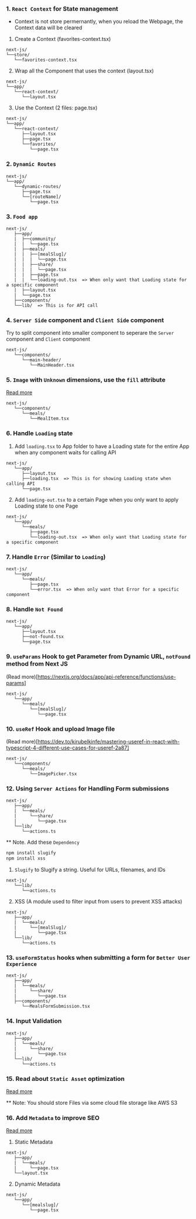 ### 1. `React Context` for State management

-  Context is not store permernantly, when you reload the Webpage, the Context data will be cleared

1. Create a Context (favorites-context.tsx)

```
next-js/
└──store/
   └──favorites-context.tsx
```

2. Wrap all the Component that uses the context (layout.tsx)

```
next-js/
└──app/
   └──react-context/
      └──layout.tsx
```

3. Use the Context (2 files: page.tsx)

```
next-js/
└──app/
   └──react-context/
      ├──layout.tsx
      ├──page.tsx
      └──favorites/
         └──page.tsx
```

### 2. `Dynamic Routes`

```
next-js/
└──app/
   └──dynamic-routes/
      ├──page.tsx
      └──[routeName]/
         └──page.tsx
```

### 3. `Food app`

```
next-js/
   ├──app/
   |  ├──community/
   |  |  └──page.tsx
   |  ├──meals/
   |  |  ├──[mealSlug]/
   |  |  |  └──page.tsx
   |  |  ├──share/
   |  |  |  └──page.tsx
   |  |  ├──page.tsx
   |  |  └──loading-out.tsx  => When only want that Loading state for a specific component
   |  ├──layout.tsx
   |  └──page.tsx
   ├──components/
   └──lib/  => This is for API call
```

### 4. `Server Side` component and `Client Side` component

Try to split component into smaller component to seperare the `Server` component and `Client` component

```
next-js/
   └──components/
      └──main-header/
         └──MainHeader.tsx
```

### 5. `Image` with `Unknown` dimensions, use the `fill` attribute

[Read more](https://nextjs.org/docs/pages/api-reference/components/image#fill)

```
next-js/
   └──components/
      └──meals/
         └──MealItem.tsx
```

### 6. Handle `Loading` state

1. Add `loading.tsx` to App folder to have a Loading state for the entire App when any component waits for calling API

```
next-js/
   └──app/
      ├──layout.tsx
      ├──loading.tsx  => This is for showing Loading state when calling API
      └──page.tsx
```

2. Add `loading-out.tsx` to a certain Page when you only want to apply Loading state to one Page

```
next-js/
   └──app/
      └──meals/
         ├──page.tsx
         └──loading-out.tsx  => When only want that Loading state for a specific component
```

### 7. Handle `Error` (Similar to `Loading`)

```
next-js/
   └──app/
      └──meals/
         ├──page.tsx
         └──error.tsx  => When only want that Error for a specific component
```

### 8. Handle `Not Found`

```
next-js/
   └──app/
      ├──layout.tsx
      ├──not-found.tsx
      └──page.tsx
```

### 9. `useParams` Hook to get Parameter from Dynamic URL, `notFound` method from Next JS

(Read more)[https://nextjs.org/docs/app/api-reference/functions/use-params]

```
next-js/
   └──app/
      └──meals/
         └──[mealSlug]/
            └──page.tsx
```

### 10. `useRef` Hook and upload Image file

(Read more)[https://dev.to/kirubelkinfe/mastering-useref-in-react-with-typescript-4-different-use-cases-for-useref-2a87]

```
next-js/
   └──components/
      └──meals/
         └──ImagePicker.tsx
```

### 12. Using `Server Actions` for Handling Form submissions

```
next-js/
   ├──app/
   |  └──meals/
   |     └──share/
   |        └──page.tsx
   └──lib/
      └──actions.ts
```

\*\* Note. Add these `Dependency`

```bash
npm install slugify
npm install xss
```

1. `Slugify` to Slugify a string. Useful for URLs, filenames, and IDs

```
next-js/
   └──lib/
      └──actions.ts
```

2. XSS (A module used to filter input from users to prevent XSS attacks)

```
next-js/
   ├──app/
   |  └──meals/
   |     └──[mealSlug]/
   |        └──page.tsx
   └──lib/
      └──actions.ts
```

### 13. `useFormStatus` hooks when submitting a form for `Better User Experience`

```
next-js/
   ├──app/
   |  └──meals/
   |     └──share/
   |        └──page.tsx
   ├──components/
      └──MealsFormSubmission.tsx
```

### 14. Input Validation

```
next-js/
   ├──app/
   |  └──meals/
   |     └──share/
   |        └──page.tsx
   └──lib/
      └──actions.ts
```

### 15. Read about `Static Asset` optimization

[Read more](https://nextjs.org/docs/app/building-your-application/optimizing/static-assets)

\*\* Note: You should store Files via some cloud file storage like AWS S3

### 16. Add `Metadata` to improve SEO

[Read more](https://nextjs.org/docs/app/api-reference/functions/generate-metadata)

1. Static Metadata

```
next-js/
   ├──app/
   |  └──meals/
   |     └──page.tsx
   └──layout.tsx
```

2. Dynamic Metadata

```
next-js/
   └──app/
      └──[mealslug]/
         └──page.tsx
```
